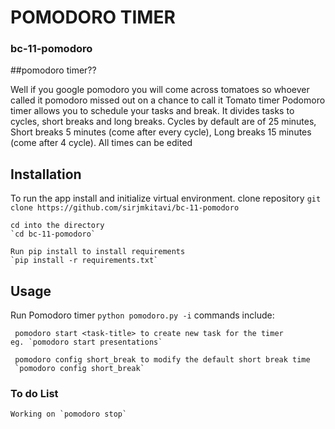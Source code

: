 # POMODORO TIMER
### bc-11-pomodoro

##pomodoro timer??

Well if you google pomodoro you will come across tomatoes so whoever called it pomodoro missed out on a chance to call it Tomato timer
Podomoro timer allows you to schedule your tasks and break. It divides tasks to cycles, short breaks and long breaks.
Cycles by default are of 25 minutes, Short breaks 5 minutes (come after every cycle), Long breaks 15 minutes (come after 4 cycle). 
All times can be edited

## Installation

To run the app install and initialize virtual environment.
	clone repository
	`git clone https://github.com/sirjmkitavi/bc-11-pomodoro`

	cd into the directory
	`cd bc-11-pomodoro`
	
	Run pip install to install requirements
	`pip install -r requirements.txt`

## Usage

Run Pomodoro timer `python pomodoro.py -i`
commands include:

     pomodoro start <task-title> to create new task for the timer 
    eg.	`pomodoro start presentations` 
     
     pomodoro config short_break to modify the default short break time 
     `pomodoro config short_break`


### To do List
	Working on `pomodoro stop`
